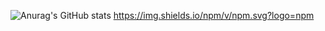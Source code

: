 ![Anurag's GitHub stats](https://github-readme-stats.vercel.app/api?username=Fractal-Developer&show_icons=true&theme=radical)
https://img.shields.io/npm/v/npm.svg?logo=npm
